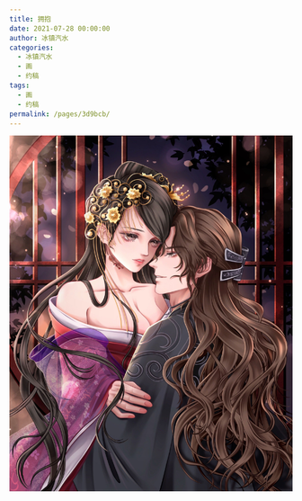 ```yaml
---
title: 拥抱
date: 2021-07-28 00:00:00
author: 冰镇汽水
categories: 
  - 冰镇汽水
  - 画
  - 约稿
tags: 
  - 画
  - 约稿
permalink: /pages/3d9bcb/
---
```


![3](/img/bingzhenqishui/3.jpg)

<!-- more -->
